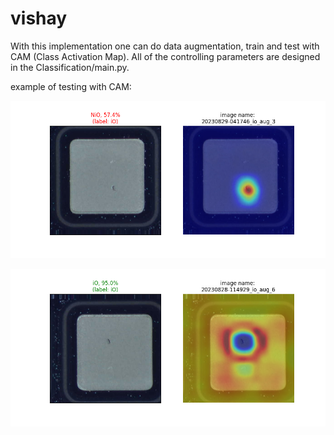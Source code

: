 # vishay

With this implementation one can do data augmentation, train and test with CAM (Class Activation Map). All of the 
controlling parameters are designed in the Classification/main.py.

example of testing with CAM:

![IMAGE_5.png](example_images%2FIMAGE_5.png)

![IMAGE_2.png](example_images%2FIMAGE_2.png)